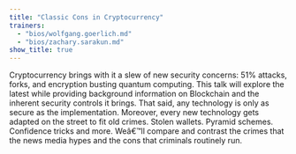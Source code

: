 ```yaml
---
title: "Classic Cons in Cryptocurrency"
trainers:
  - "bios/wolfgang.goerlich.md"
  - "bios/zachary.sarakun.md"
show_title: true
---
```

Cryptocurrency brings with it a slew of new security concerns: 51% attacks, forks, and encryption busting quantum computing. This talk will explore the latest while providing background information on Blockchain and the inherent security controls it brings. That said, any technology is only as secure as the implementation. Moreover, every new technology gets adapted on the street to fit old crimes. Stolen wallets. Pyramid schemes. Confidence tricks and more. Weâ€™ll compare and contrast the crimes that the news media hypes and the cons that criminals routinely run.
